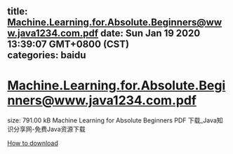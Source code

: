 
title: Machine.Learning.for.Absolute.Beginners@www.java1234.com.pdf
date: Sun Jan 19 2020 13:39:07 GMT+0800 (CST)    
categories: baidu
---

# Machine.Learning.for.Absolute.Beginners@www.java1234.com.pdf
size: 791.00 kB
 Machine Learning for Absolute Beginners PDF 下载_Java知识分享网-免费Java资源下载
 

[How to download](https://bpcam.bemobtrk.com/go/2ceec3aa-1ca2-46d6-b9ff-aaa5c184517c?jno=3334)